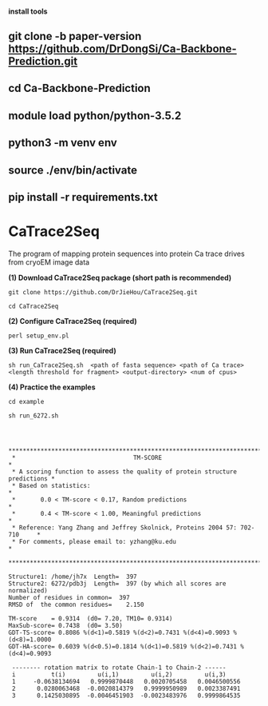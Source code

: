 #### install tools

## git clone -b paper-version  https://github.com/DrDongSi/Ca-Backbone-Prediction.git
## cd Ca-Backbone-Prediction
##  module load python/python-3.5.2
## python3 -m venv env
## source ./env/bin/activate 
## pip install -r requirements.txt



# CaTrace2Seq
The program of mapping protein sequences into protein Ca trace drives from cryoEM image data


**(1) Download CaTrace2Seq package (short path is recommended)**

```
git clone https://github.com/DrJieHou/CaTrace2Seq.git

cd CaTrace2Seq
```


**(2) Configure CaTrace2Seq (required)**

```
perl setup_env.pl

```

**(3) Run CaTrace2Seq (required)**

```
sh run_CaTrace2Seq.sh  <path of fasta sequence> <path of Ca trace> <length threshold for fragment> <output-directory> <num of cpus>
```

**(4) Practice the examples** 

```
cd example

sh run_6272.sh



 *****************************************************************************
 *                                 TM-SCORE                                  *
 * A scoring function to assess the quality of protein structure predictions *
 * Based on statistics:                                                      *
 *       0.0 < TM-score < 0.17, Random predictions                           *
 *       0.4 < TM-score < 1.00, Meaningful predictions                       *
 * Reference: Yang Zhang and Jeffrey Skolnick, Proteins 2004 57: 702-710     *
 * For comments, please email to: yzhang@ku.edu                              *
 *****************************************************************************

Structure1: /home/jh7x  Length=  397
Structure2: 6272/pdb3j  Length=  397 (by which all scores are normalized)
Number of residues in common=  397
RMSD of  the common residues=    2.150

TM-score    = 0.9314  (d0= 7.20, TM10= 0.9314)
MaxSub-score= 0.7438  (d0= 3.50)
GDT-TS-score= 0.8086 %(d<1)=0.5819 %(d<2)=0.7431 %(d<4)=0.9093 %(d<8)=1.0000
GDT-HA-score= 0.6039 %(d<0.5)=0.1814 %(d<1)=0.5819 %(d<2)=0.7431 %(d<4)=0.9093

 -------- rotation matrix to rotate Chain-1 to Chain-2 ------
 i          t(i)         u(i,1)         u(i,2)         u(i,3)
 1     -0.0638134694   0.9999870448   0.0020705458   0.0046500556
 2      0.0280063468  -0.0020814379   0.9999950989   0.0023387491
 3      0.1425030895  -0.0046451903  -0.0023483976   0.9999864535
 
```
